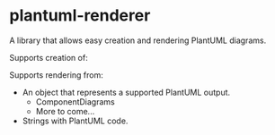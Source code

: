# plantuml-renderer
A library that allows easy creation and rendering PlantUML diagrams. 

Supports creation of:



Supports rendering from:

- An object that represents a supported PlantUML output.
  - ComponentDiagrams
  - More to come...
- Strings with PlantUML code.
